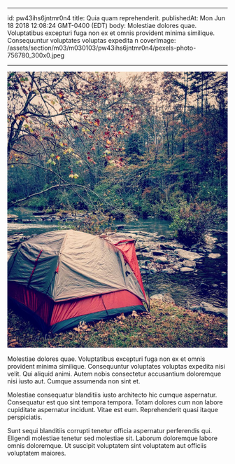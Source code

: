 
---
id: pw43ihs6jntmr0n4
title: Quia quam reprehenderit.
publishedAt: Mon Jun 18 2018 12:08:24 GMT-0400 (EDT)
body: Molestiae dolores quae. Voluptatibus excepturi fuga non ex et omnis provident minima similique. Consequuntur voluptates voluptas expedita n
coverImage: /assets/section/m03/m030103/pw43ihs6jntmr0n4/pexels-photo-756780_300x0.jpeg

---

![image from pexels.com](/assets/section/m03/m030103/pw43ihs6jntmr0n4/pexels-photo-756780_800x0.jpeg)

Molestiae dolores quae. Voluptatibus excepturi fuga non ex et omnis provident minima similique. Consequuntur voluptates voluptas expedita nisi velit. Qui aliquid animi. Autem nobis consectetur accusantium doloremque nisi iusto aut. Cumque assumenda non sint et.
 
Molestiae consequatur blanditiis iusto architecto hic cumque aspernatur. Consequatur est quo sint tempora tempora. Totam dolores cum non labore cupiditate aspernatur incidunt. Vitae est eum. Reprehenderit quasi itaque perspiciatis.
 
Sunt sequi blanditiis corrupti tenetur officia aspernatur perferendis qui. Eligendi molestiae tenetur sed molestiae sit. Laborum doloremque labore omnis doloremque. Ut suscipit voluptatem sint voluptatem aut officiis voluptatem maiores.

